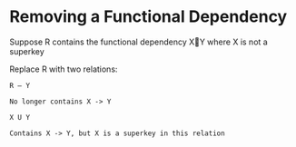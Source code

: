 # Removing a Functional Dependency

Suppose R contains the functional dependency XY where X is not a superkey

Replace R with two relations:

```
R – Y

No longer contains X -> Y

X U Y

Contains X -> Y, but X is a superkey in this relation
```
